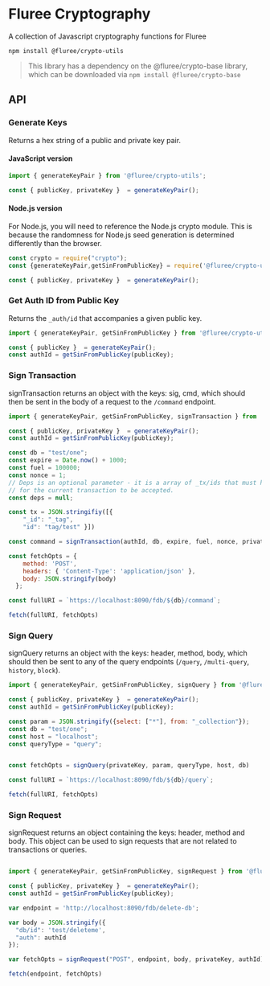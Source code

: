 # Fluree Cryptography 

A collection of Javascript cryptography functions for Fluree

```
npm install @fluree/crypto-utils
```

>This library has a dependency on the @fluree/crypto-base library, which can be downloaded via `npm install @fluree/crypto-base`

## API

### Generate Keys

Returns a hex string of a public and private key pair. 

#### JavaScript version
```javascript
import { generateKeyPair } from '@fluree/crypto-utils';

const { publicKey, privateKey }  = generateKeyPair();
```

#### Node.js version
For Node.js, you will need to reference the Node.js crypto module.
This is because the randomness for Node.js seed generation is 
determined differently than the browser.

```javascript
const crypto = require("crypto");
const {generateKeyPair,getSinFromPublicKey} = require('@fluree/crypto-utils');

const { publicKey, privateKey }  = generateKeyPair();
```

### Get Auth ID from Public Key

Returns the `_auth/id` that accompanies a given public key. 

```javascript
import { generateKeyPair, getSinFromPublicKey } from '@fluree/crypto-utils';

const { publicKey }  = generateKeyPair();
const authId = getSinFromPublicKey(publicKey);

```

### Sign Transaction

signTransaction returns an object with the keys: sig, cmd, which should then be sent in the body of a request to the `/command` endpoint. 

```javascript
import { generateKeyPair, getSinFromPublicKey, signTransaction } from '@fluree/crypto-utils';

const { publicKey, privateKey }  = generateKeyPair();
const authId = getSinFromPublicKey(publicKey);

const db = "test/one";
const expire = Date.now() + 1000;
const fuel = 100000;
const nonce = 1; 
// Deps is an optional parameter - it is a array of _tx/ids that must have succeeded
// for the current transaction to be accepted.
const deps = null; 

const tx = JSON.stringifiy([{
    "_id": "_tag",
    "id": "tag/test" }])

const command = signTransaction(authId, db, expire, fuel, nonce, privateKey, tx, deps)

const fetchOpts = {
    method: 'POST',
    headers: { 'Content-Type': 'application/json' },
    body: JSON.stringify(body)
  };

const fullURI = `https://localhost:8090/fdb/${db}/command`;

fetch(fullURI, fetchOpts)
```

### Sign Query

signQuery returns an object with the keys: header, method, body, which should then be sent to any of the query endpoints (`/query`, `/multi-query`, `history`, `block`).

```javascript
import { generateKeyPair, getSinFromPublicKey, signQuery } from '@fluree/crypto-utils';

const { publicKey, privateKey }  = generateKeyPair();
const authId = getSinFromPublicKey(publicKey);

const param = JSON.stringify({select: ["*"], from: "_collection"});
const db = "test/one";
const host = "localhost";
const queryType = "query";


const fetchOpts = signQuery(privateKey, param, queryType, host, db)

const fullURI = `https://localhost:8090/fdb/${db}/query`;

fetch(fullURI, fetchOpts)
```


### Sign Request

signRequest returns an object containing the keys: header, method and body. This object can be used to sign requests that are not related to transactions or queries.

```javascript

import { generateKeyPair, getSinFromPublicKey, signRequest } from '@fluree/crypto-utils';

const { publicKey, privateKey }  = generateKeyPair();
const authId = getSinFromPublicKey(publicKey);

var endpoint = 'http://localhost:8090/fdb/delete-db';

var body = JSON.stringify({
  "db/id": 'test/deleteme',
  "auth": authId
});

var fetchOpts = signRequest("POST", endpoint, body, privateKey, authId);

fetch(endpoint, fetchOpts)
```

